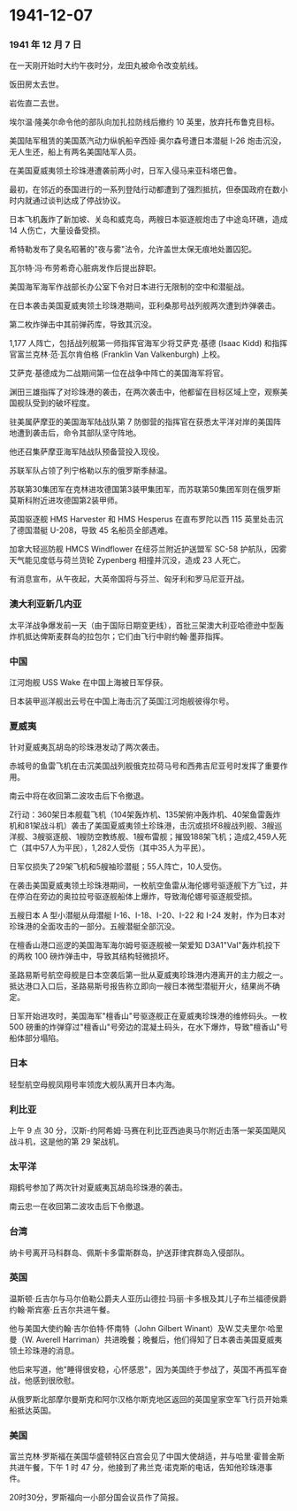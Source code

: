 # 1941-12-07

### 1941 年 12 月 7 日

在一天刚开始时大约午夜时分，龙田丸被命令改变航线。

饭田房太去世。

岩佐直二去世。

埃尔温·隆美尔命令他的部队向加扎拉防线后撤约 10 英里，放弃托布鲁克目标。

美国陆军租赁的美国蒸汽动力纵帆船辛西娅·奥尔森号遭日本潜艇 I-26
炮击沉没，无人生还，船上有两名美国陆军人员。

在美国夏威夷领土珍珠港遭袭前两小时，日军入侵马来亚科塔巴鲁。

最初，在邻近的泰国进行的一系列登陆行动都遭到了强烈抵抗，但泰国政府在数小时内就通过谈判达成了停战协议。

日本飞机轰炸了新加坡、关岛和威克岛，两艘日本驱逐舰炮击了中途岛环礁，造成
14 人伤亡，大量设备受损。

希特勒发布了臭名昭著的"夜与雾"法令，允许盖世太保无痕地处置囚犯。

瓦尔特·冯·布劳希奇心脏病发作后提出辞职。

美国海军海军作战部长办公室下令对日本进行无限制的空中和潜艇战。

在日本袭击美国夏威夷领土珍珠港期间，亚利桑那号战列舰两次遭到炸弹袭击。

第二枚炸弹击中其前弹药库，导致其沉没。

1,177 人阵亡，包括战列舰第一师指挥官海军少将艾萨克·基德 (Isaac Kidd)
和指挥官富兰克林·范·瓦尔肯伯格 (Franklin Van Valkenburgh) 上校。

艾萨克·基德成为二战期间第一位在战争中阵亡的美国海军将官。

渊田三雄指挥了对珍珠港的袭击，在两次袭击中，他都留在目标区域上空，观察美国舰队受到的破坏程度。

驻美属萨摩亚的美国海军陆战队第 7
防御营的指挥官在获悉太平洋对岸的美国阵地遭到袭击后，命令其部队坚守阵地。

他还召集萨摩亚海军陆战队预备营投入现役。

苏联军队占领了列宁格勒以东的俄罗斯季赫温。

苏联第30集团军在克林进攻德国第3装甲集团军，而苏联第50集团军则在俄罗斯莫斯科附近进攻德国第2装甲师。

英国驱逐舰 HMS Harvester 和 HMS Hesperus 在直布罗陀以西 115
英里处击沉了德国潜艇 U-208，导致 45 名船员全部遇难。

加拿大轻巡防舰 HMCS Windflower 在纽芬兰附近护送盟军 SC-58
护航队，因雾天气能见度低与荷兰货轮 Zypenberg 相撞并沉没，造成 23
人死亡。

有消息宣布，从午夜起，大英帝国将与芬兰、匈牙利和罗马尼亚开战。

### 澳大利亚新几内亚

太平洋战争爆发前一天（由于国际日期变更线），首批三架澳大利亚哈德逊中型轰炸机抵达俾斯麦群岛的拉包尔；它们由飞行中尉约翰·墨菲指挥。

### 中国

江河炮舰 USS Wake 在中国上海被日军俘获。

日本装甲巡洋舰出云号在中国上海击沉了英国江河炮舰彼得尔号。

### 夏威夷

针对夏威夷瓦胡岛的珍珠港发动了两次袭击。

赤城号的鱼雷飞机在击沉美国战列舰俄克拉荷马号和西弗吉尼亚号时发挥了重要作用。

南云中将在收回第二波攻击后下令撤退。

Z行动：360架日本舰载飞机（104架轰炸机、135架俯冲轰炸机、40架鱼雷轰炸机和81架战斗机）袭击了美国夏威夷领土珍珠港，击沉或损坏8艘战列舰、3艘巡洋舰、3艘驱逐舰、1艘防空教练舰、1艘布雷舰；摧毁188架飞机；造成2,459人死亡（其中57人为平民），1,282人受伤（其中35人为平民）。

日军仅损失了29架飞机和5艘袖珍潜艇；55人阵亡，10人受伤。

在袭击美国夏威夷领土珍珠港期间，一枚航空鱼雷从海伦娜号驱逐舰下方飞过，并在停泊在旁边的奥拉拉号驱逐舰船体上爆炸，导致海伦娜号驱逐舰受损。

五艘日本 A 型小潜艇从母潜艇 I-16、I-18、I-20、I-22 和 I-24
发射，作为日本对珍珠港的全面攻击的一部分。五艘潜艇全部沉没。

在檀香山港口巡逻的美国海军海尔姆号驱逐舰被一架爱知
D3A1"Val"轰炸机投下的两枚 100 磅炸弹击中，导致其结构轻微损坏。

圣路易斯号航空母舰是日本空袭后第一批从夏威夷珍珠港内港离开的主力舰之一。抵达港口入口后，圣路易斯号报告称立即向一艘日本微型潜艇开火，结果尚不确定。

日军开始进攻时，美国海军"檀香山"号驱逐舰正在夏威夷珍珠港的维修码头。一枚
500
磅重的炸弹穿过"檀香山"号旁边的混凝土码头，在水下爆炸，导致"檀香山"号船体部分塌陷。

### 日本

轻型航空母舰凤翔号率领庞大舰队离开日本内海。

### 利比亚

上午 9 点 30
分，汉斯-约阿希姆·马赛在利比亚西迪奥马尔附近击落一架英国飓风战斗机，这是他的第
29 架战机。

### 太平洋

翔鹤号参加了两次针对夏威夷瓦胡岛珍珠港的袭击。

南云忠一在收回第二波攻击后下令撤退。

### 台湾

纳卡号离开马科群岛、佩斯卡多雷斯群岛，护送菲律宾群岛入侵部队。

### 英国

温斯顿·丘吉尔与马尔伯勒公爵夫人亚历山德拉·玛丽·卡多根及其儿子布兰福德侯爵约翰·斯宾塞·丘吉尔共进午餐。

他与美国大使约翰·吉尔伯特·怀南特（John Gilbert
Winant）及W.艾夫里尔·哈里曼（W. Averell
Harriman）共进晚餐；晚餐后，他们得知了日本袭击美国夏威夷领土珍珠港的消息。

他后来写道，他"睡得很安稳，心怀感恩"，因为美国终于参战了，英国不再孤军奋战，他感到很欣慰。

从俄罗斯北部摩尔曼斯克和阿尔汉格尔斯克地区返回的英国皇家空军飞行员开始乘船抵达英国。

### 美国

富兰克林·罗斯福在美国华盛顿特区白宫会见了中国大使胡适，并与哈里·霍普金斯共进午餐，下午
1 时 47 分，他接到了弗兰克·诺克斯的电话，告知他珍珠港事件。

20时30分，罗斯福向一小部分国会议员作了简报。